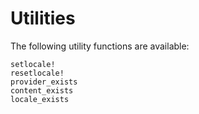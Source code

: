 # Utilities

The following utility functions are available:

```@docs
setlocale!
resetlocale!
provider_exists
content_exists
locale_exists
```
